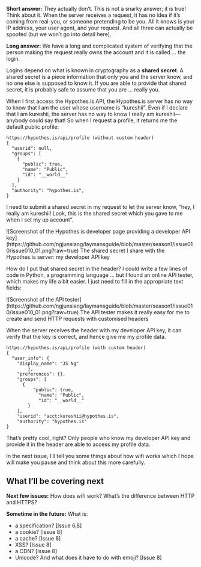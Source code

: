 **Short answer:** They actually don’t. This is not a snarky answer; it is true! Think about it. When the server receives a request, it has no idea if it’s coming from real-you, or someone pretending to be you. All it knows is your IP address, your user agent, and your request. And all three can actually be spoofed (but we won’t go into detail here).

**Long answer:** We have a long and complicated system of verifying that the person making the request really owns the account and it is called … the login.

Logins depend on what is known in cryptography as a **shared secret**. A shared secret is a piece information that only you and the server know, and no one else is supposed to know it. If you are able to provide that shared secret, it is probably safe to assume that you are … really you.

When I first access the Hypothes.is API, the Hypothes.is server has no way to know that I am the user whose username is “kureshii”. Even if I declare that I am kureshii, the server has no way to know I really am kureshii—anybody could say that! So when I request a profile, it returns me the default public profile:

```
https://hypothes.is/api/profile (without custom header)
{
  "userid": null,
  "groups": [
    {
      "public": true,
      "name": "Public",
      "id": "__world__"
    }
  ],
  "authority": "hypothes.is",
}
```

I need to submit a shared secret in my request to let the server know, “hey, I really am kureshii! Look, this is the shared secret which you gave to me when I set my up account”.

<span align="center">
![Screenshot of the Hypothes.is developer page providing a developer API key](https://github.com/ngjunsiang/laymansguide/blob/master/season1/issue010/issue010_01.png?raw=true)
The shared secret I share with the Hypothes.is server: my developer API key
</span>

How do I put that shared secret in the header? I could write a few lines of code in Python, a programming language … but I found an online API tester, which makes my life a bit easier. I just need to fill in the appropriate text fields:

<span align="center">
![Screenshot of the API tester](https://github.com/ngjunsiang/laymansguide/blob/master/season1/issue010/issue010_01.png?raw=true)
The API tester makes it really easy for me to create and send HTTP requests with customised headers
</span>

When the server receives the header with my developer API key, it can verify that the key is correct, and hence give me my profile data.

```
https://hypothes.is/api/profile (with custom header)
{
  "user_info": {
    "display_name": "JS Ng"
		},
	"preferences": {},
	"groups": [
	  {
		  "public": true,
			"name": "Public",
			"id": "__world__"
		}
	],
	"userid": "acct:kureshii@hypothes.is",
	"authority": "hypothes.is"
}
```

That’s pretty cool, right? Only people who know my developer API key and provide it in the header are able to access my profile data.

In the next issue, I’ll tell you some things about how wifi works which I hope will make you pause and think about this more carefully.

## What I’ll be covering next

**Next few issues:** How does wifi work? What’s the difference between HTTP and HTTPS?

**Sometime in the future:** What is:
- a specification? [Issue 6,8]
- a cookie? [Issue 8]
- a cache? [Issue 8]
- XSS? [Issue 8]
- a CDN? [Issue 8]
- Unicode? And what does it have to do with emoji? [Issue 8]
